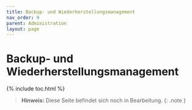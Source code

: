 ```yaml
---
title: Backup- und Wiederherstellungsmanagement
nav_order: 9
parent: Administration
layout: page
---
```


# Backup- und Wiederherstellungsmanagement
{% include toc.html %}

> **Hinweis:** Diese Seite befindet sich noch in Bearbeitung.
{: .note }
